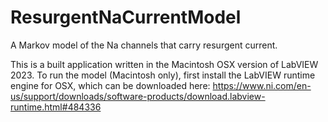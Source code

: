 # ResurgentNaCurrentModel

A Markov model of the Na channels that carry resurgent current. 

This is a built application written in the Macintosh OSX version of LabVIEW 2023. To run the model (Macintosh only), first install the LabVIEW runtime engine for OSX, which can be downloaded here: https://www.ni.com/en-us/support/downloads/software-products/download.labview-runtime.html#484336

